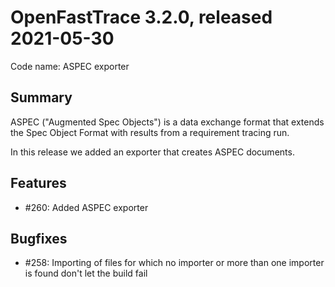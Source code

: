 # OpenFastTrace 3.2.0, released 2021-05-30

Code name: ASPEC exporter

## Summary

ASPEC ("Augmented Spec Objects") is a data exchange format that extends the Spec Object Format with results from a requirement tracing run.

In this release we added an exporter that creates ASPEC documents.

## Features

* #260: Added ASPEC exporter

## Bugfixes

* #258: Importing of files for which no importer or more than one importer is found don't let the build fail